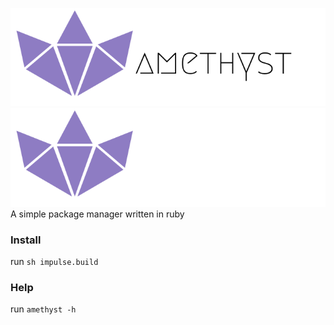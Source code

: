 ![light mode logo](https://raw.githubusercontent.com/jakeroggenbuck/amethyst/master/amethyst-light-mode.png#gh-light-mode-only)
![dark mode logo](https://raw.githubusercontent.com/jakeroggenbuck/amethyst/master/amethyst-dark-mode.png#gh-light-mode-only)
<br>A simple package manager written in ruby

### Install
run `sh impulse.build`

### Help
run `amethyst -h`
